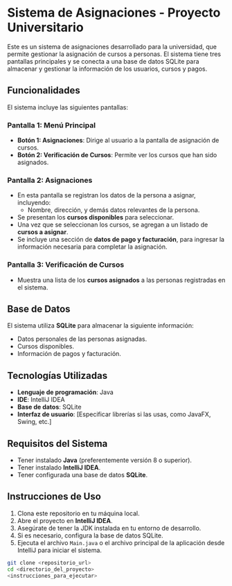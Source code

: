 # Sistema de Asignaciones - Proyecto Universitario

Este es un sistema de asignaciones desarrollado para la universidad, que permite gestionar la asignación de cursos a personas. El sistema tiene tres pantallas principales y se conecta a una base de datos SQLite para almacenar y gestionar la información de los usuarios, cursos y pagos.

## Funcionalidades

El sistema incluye las siguientes pantallas:

### Pantalla 1: Menú Principal
- **Botón 1: Asignaciones**: Dirige al usuario a la pantalla de asignación de cursos.
- **Botón 2: Verificación de Cursos**: Permite ver los cursos que han sido asignados.

### Pantalla 2: Asignaciones
- En esta pantalla se registran los datos de la persona a asignar, incluyendo:
  - Nombre, dirección, y demás datos relevantes de la persona.
- Se presentan los **cursos disponibles** para seleccionar.
- Una vez que se seleccionan los cursos, se agregan a un listado de **cursos a asignar**.
- Se incluye una sección de **datos de pago y facturación**, para ingresar la información necesaria para completar la asignación.

### Pantalla 3: Verificación de Cursos
- Muestra una lista de los **cursos asignados** a las personas registradas en el sistema.

## Base de Datos
El sistema utiliza **SQLite** para almacenar la siguiente información:
- Datos personales de las personas asignadas.
- Cursos disponibles.
- Información de pagos y facturación.

## Tecnologías Utilizadas
- **Lenguaje de programación**: Java
- **IDE**: IntelliJ IDEA
- **Base de datos**: SQLite
- **Interfaz de usuario**: [Especificar librerías si las usas, como JavaFX, Swing, etc.]

## Requisitos del Sistema
- Tener instalado **Java** (preferentemente versión 8 o superior).
- Tener instalado **IntelliJ IDEA**.
- Tener configurada una base de datos **SQLite**.

## Instrucciones de Uso

1. Clona este repositorio en tu máquina local.
2. Abre el proyecto en **IntelliJ IDEA**.
3. Asegúrate de tener la JDK instalada en tu entorno de desarrollo.
4. Si es necesario, configura la base de datos SQLite.
5. Ejecuta el archivo `Main.java` o el archivo principal de la aplicación desde IntelliJ para iniciar el sistema.

```bash
git clone <repositorio_url>
cd <directorio_del_proyecto>
<instrucciones_para_ejecutar>
